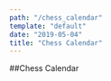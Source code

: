 ```yaml
---
path: "/chess_calendar"
template: "default"
date: "2019-05-04"
title: "Chess Calendar"
---
```


##Chess Calendar
